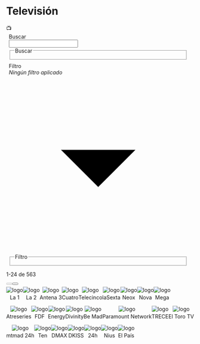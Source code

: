 <div style="height: 100%;"><div class="MuiToolbar-root MuiToolbar-regular MuiToolbar-gutters" style="padding-top: 10px; display: block;"><h1 class="title-text">Televisión</h1><span class="title-icon" role="img" aria-label="" aria-hidden="true">📺</span></div><div class="MuiFormControl-root MuiTextField-root MuiFormControl-marginDense" style="margin-left: 7px; margin-bottom: 8px; width: 95%;"><label class="MuiFormLabel-root MuiInputLabel-root MuiInputLabel-formControl MuiInputLabel-animated MuiInputLabel-marginDense MuiInputLabel-outlined" data-shrink="false" for="outlined-basic" id="outlined-basic-label">Buscar</label><div class="MuiInputBase-root MuiOutlinedInput-root MuiInputBase-formControl MuiInputBase-marginDense MuiOutlinedInput-marginDense"><input aria-invalid="false" id="outlined-basic" type="text" class="MuiInputBase-input MuiOutlinedInput-input MuiInputBase-inputMarginDense MuiOutlinedInput-inputMarginDense" value=""><fieldset aria-hidden="true" class="jss166 MuiOutlinedInput-notchedOutline"><legend class="jss168"><span>Buscar</span></legend></fieldset></div></div><div class="MuiFormControl-root MuiFormControl-marginDense" style="margin-left: 7px; width: 95%;"><label class="MuiFormLabel-root MuiInputLabel-root MuiInputLabel-formControl MuiInputLabel-animated MuiInputLabel-shrink MuiInputLabel-marginDense MuiInputLabel-outlined MuiFormLabel-filled" data-shrink="true">Filtro</label><div class="MuiInputBase-root MuiOutlinedInput-root MuiInputBase-formControl MuiInputBase-marginDense MuiOutlinedInput-marginDense"><div class="MuiSelect-root MuiSelect-select MuiSelect-selectMenu MuiSelect-outlined MuiInputBase-input MuiOutlinedInput-input MuiInputBase-inputMarginDense MuiOutlinedInput-inputMarginDense" tabindex="0" role="button" aria-labelledby=" " aria-haspopup="listbox"><em>Ningún filtro aplicado</em></div><input type="hidden" value="ALL"><svg class="MuiSvgIcon-root MuiSelect-icon MuiSelect-iconOutlined" focusable="false" viewBox="0 0 24 24" aria-hidden="true"><path d="M7 10l5 5 5-5z"></path></svg><fieldset aria-hidden="true" class="jss166 MuiOutlinedInput-notchedOutline"><legend class="jss168 jss169"><span>Filtro</span></legend></fieldset></div></div><div class="MuiTablePagination-root" style="margin-bottom: 5px;"><div class="MuiToolbar-root MuiToolbar-regular MuiTablePagination-toolbar MuiToolbar-gutters"><div class="MuiTablePagination-spacer"></div><p class="MuiTypography-root MuiTablePagination-caption MuiTypography-body2 MuiTypography-colorInherit">1-24 de 563</p><div class="MuiTablePagination-actions"><button class="MuiButtonBase-root MuiIconButton-root MuiIconButton-colorInherit Mui-disabled Mui-disabled" tabindex="-1" type="button" disabled="" title="Previous page" aria-label="Previous page"><span class="MuiIconButton-label"><svg class="MuiSvgIcon-root" focusable="false" viewBox="0 0 24 24" aria-hidden="true"><path d="M15.41 16.09l-4.58-4.59 4.58-4.59L14 5.5l-6 6 6 6z"></path></svg></span></button><button class="MuiButtonBase-root MuiIconButton-root MuiIconButton-colorInherit" tabindex="0" type="button" title="Next page" aria-label="Next page"><span class="MuiIconButton-label"><svg class="MuiSvgIcon-root" focusable="false" viewBox="0 0 24 24" aria-hidden="true"><path d="M8.59 16.34l4.58-4.59-4.58-4.59L10 5.75l6 6-6 6z"></path></svg></span><span class="MuiTouchRipple-root"></span></button></div></div></div><div style="text-align: center; display: flex; flex-wrap: wrap;"><div class="table-item" style="cursor: pointer;"><img class="img" src="https://pbs.twimg.com/profile_images/899385012801470464/akSvNCqE_200x200.jpg" alt="logo"><p style="margin-top: 3px;">La 1</p></div><div class="table-item" style="cursor: pointer;"><img class="img" src="https://rtvelivestream.akamaized.net/24h_dvr_4000.m3u8" alt="logo"><p style="margin-top: 3px;">La 2</p></div><div class="table-item" style="cursor: pointer;"><img class="img" src="https://graph.facebook.com/antena3/picture?width=200&amp;height=200" alt="logo"><p style="margin-top: 3px;">Antena 3</p></div><div class="table-item" style="cursor: pointer;"><img class="img" src="https://graph.facebook.com/cuatro/picture?width=200&amp;height=200" alt="logo"><p style="margin-top: 3px;">Cuatro</p></div><div class="table-item" style="cursor: pointer;"><img class="img" src="https://graph.facebook.com/tele5/picture?width=200&amp;height=200" alt="logo"><p style="margin-top: 3px;">Telecinco</p></div><div class="table-item" style="cursor: pointer;"><img class="img" src="https://graph.facebook.com/laSexta/picture?width=200&amp;height=200" alt="logo"><p style="margin-top: 3px;">laSexta</p></div><div class="table-item" style="cursor: pointer;"><img class="img" src="https://graph.facebook.com/neox/picture?width=200&amp;height=200" alt="logo"><p style="margin-top: 3px;">Neox</p></div><div class="table-item" style="cursor: pointer;"><img class="img" src="https://graph.facebook.com/novatdt/picture?width=200&amp;height=200" alt="logo"><p style="margin-top: 3px;">Nova</p></div><div class="table-item" style="cursor: pointer;"><img class="img" src="https://graph.facebook.com/megaTDT/picture?width=200&amp;height=200" alt="logo"><p style="margin-top: 3px;">Mega</p></div><div class="table-item" style="cursor: pointer;"><img class="img" src="https://graph.facebook.com/atreseries/picture?width=200&amp;height=200" alt="logo"><p style="margin-top: 3px;">Atreseries</p></div><div class="table-item" style="cursor: pointer;"><img class="img" src="https://graph.facebook.com/factoriadeficcion/picture?width=200&amp;height=200" alt="logo"><p style="margin-top: 3px;">FDF</p></div><div class="table-item" style="cursor: pointer;"><img class="img" src="https://graph.facebook.com/E.EnergyTV/picture?width=200&amp;height=200" alt="logo"><p style="margin-top: 3px;">Energy</p></div><div class="table-item" style="cursor: pointer;"><img class="img" src="https://graph.facebook.com/divinityes/picture?width=200&amp;height=200" alt="logo"><p style="margin-top: 3px;">Divinity</p></div><div class="table-item" style="cursor: pointer;"><img class="img" src="https://graph.facebook.com/BeMadTV/picture?width=200&amp;height=200" alt="logo"><p style="margin-top: 3px;">Be Mad</p></div><div class="table-item" style="cursor: pointer;"><img class="img" src="https://graph.facebook.com/ParamountNetworkES/picture?width=200&amp;height=200" alt="logo"><p style="margin-top: 3px;">Paramount Network</p></div><div class="table-item" style="cursor: pointer;"><img class="img" src="https://graph.facebook.com/TRECEtves/picture?width=200&amp;height=200" alt="logo"><p style="margin-top: 3px;">TRECE</p></div><div class="table-item" style="cursor: pointer;"><img class="img" src="https://graph.facebook.com/eltorotv.es/picture?width=200&amp;height=200" alt="logo"><p style="margin-top: 3px;">El Toro TV</p></div><div class="table-item" style="cursor: pointer;"><img class="img" src="https://graph.facebook.com/mtmad.es/picture?width=200&amp;height=200" alt="logo"><p style="margin-top: 3px;">mtmad 24h</p></div><div class="table-item" style="cursor: pointer;"><img class="img" src="https://graph.facebook.com/televisionten/picture?width=200&amp;height=200" alt="logo"><p style="margin-top: 3px;">Ten</p></div><div class="table-item" style="cursor: pointer;"><img class="img" src="https://graph.facebook.com/DMAXes/picture?width=200&amp;height=200" alt="logo"><p style="margin-top: 3px;">DMAX</p></div><div class="table-item" style="cursor: pointer;"><img class="img" src="https://graph.facebook.com/DKissTV/picture?width=200&amp;height=200" alt="logo"><p style="margin-top: 3px;">DKISS</p></div><div class="table-item" style="cursor: pointer;"><img class="img" src="https://graph.facebook.com/24htve/picture?width=200&amp;height=200" alt="logo"><p style="margin-top: 3px;">24h</p></div><div class="table-item" style="cursor: pointer;"><img class="img" src="https://graph.facebook.com/NiusDiario/picture?width=200&amp;height=200" alt="logo"><p style="margin-top: 3px;">Nius</p></div><div class="table-item" style="cursor: pointer;"><img class="img" src="https://graph.facebook.com/elpais/picture?width=200&amp;height=200" alt="logo"><p style="margin-top: 3px;">El País</p></div></div></div>
